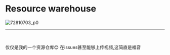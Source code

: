 # Resource warehouse
![72810703_p0](https://github.com/cilinmengye/video/assets/94438389/457b0680-92a9-4177-9ff5-a073caa7efe4)
<hr>

<br>

仅仅是我的一个资源仓库:blush:
在issues甚至能够上传视频,这简直是福音
